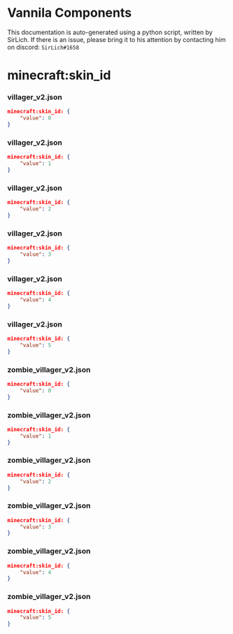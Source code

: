 # Vannila Components
This documentation is auto-generated using a python script, written by SirLich. If there is an issue, please bring it to his attention by contacting him on discord: `SirLich#1658`

# minecraft:skin_id
### villager_v2.json
```JSON
minecraft:skin_id: {
    "value": 0
}
```

### villager_v2.json
```JSON
minecraft:skin_id: {
    "value": 1
}
```

### villager_v2.json
```JSON
minecraft:skin_id: {
    "value": 2
}
```

### villager_v2.json
```JSON
minecraft:skin_id: {
    "value": 3
}
```

### villager_v2.json
```JSON
minecraft:skin_id: {
    "value": 4
}
```

### villager_v2.json
```JSON
minecraft:skin_id: {
    "value": 5
}
```

### zombie_villager_v2.json
```JSON
minecraft:skin_id: {
    "value": 0
}
```

### zombie_villager_v2.json
```JSON
minecraft:skin_id: {
    "value": 1
}
```

### zombie_villager_v2.json
```JSON
minecraft:skin_id: {
    "value": 2
}
```

### zombie_villager_v2.json
```JSON
minecraft:skin_id: {
    "value": 3
}
```

### zombie_villager_v2.json
```JSON
minecraft:skin_id: {
    "value": 4
}
```

### zombie_villager_v2.json
```JSON
minecraft:skin_id: {
    "value": 5
}
```

